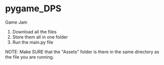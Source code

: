 # pygame_DPS
Game Jam

1. Download all the files
2. Store them all in one folder
3. Run the main.py file

NOTE: Make SURE that the "Assets" folder is there in the same directory as the file you are running.
